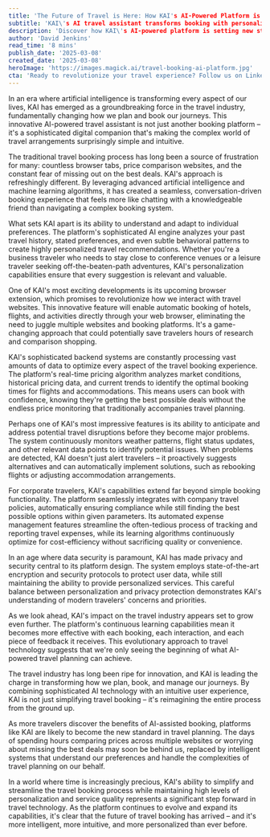 ```yaml
---
title: 'The Future of Travel is Here: How KAI's AI-Powered Platform is Revolutionizing the Booking Experience'
subtitle: 'KAI\'s AI travel assistant transforms booking with personalized, intelligent automation'
description: 'Discover how KAI\'s AI-powered platform is setting new standards in the travel industry by revolutionizing the booking experience with personalized recommendations, proactive problem-solving, and seamless automation.'
author: 'David Jenkins'
read_time: '8 mins'
publish_date: '2025-03-08'
created_date: '2025-03-08'
heroImage: 'https://images.magick.ai/travel-booking-ai-platform.jpg'
cta: 'Ready to revolutionize your travel experience? Follow us on LinkedIn to stay updated on KAI\'s latest innovations and be the first to know about new features that will transform your journey planning.'
---
```


In an era where artificial intelligence is transforming every aspect of our lives, KAI has emerged as a groundbreaking force in the travel industry, fundamentally changing how we plan and book our journeys. This innovative AI-powered travel assistant is not just another booking platform – it's a sophisticated digital companion that's making the complex world of travel arrangements surprisingly simple and intuitive.

The traditional travel booking process has long been a source of frustration for many: countless browser tabs, price comparison websites, and the constant fear of missing out on the best deals. KAI's approach is refreshingly different. By leveraging advanced artificial intelligence and machine learning algorithms, it has created a seamless, conversation-driven booking experience that feels more like chatting with a knowledgeable friend than navigating a complex booking system.

What sets KAI apart is its ability to understand and adapt to individual preferences. The platform's sophisticated AI engine analyzes your past travel history, stated preferences, and even subtle behavioral patterns to create highly personalized travel recommendations. Whether you're a business traveler who needs to stay close to conference venues or a leisure traveler seeking off-the-beaten-path adventures, KAI's personalization capabilities ensure that every suggestion is relevant and valuable.

One of KAI's most exciting developments is its upcoming browser extension, which promises to revolutionize how we interact with travel websites. This innovative feature will enable automatic booking of hotels, flights, and activities directly through your web browser, eliminating the need to juggle multiple websites and booking platforms. It's a game-changing approach that could potentially save travelers hours of research and comparison shopping.

KAI's sophisticated backend systems are constantly processing vast amounts of data to optimize every aspect of the travel booking experience. The platform's real-time pricing algorithm analyzes market conditions, historical pricing data, and current trends to identify the optimal booking times for flights and accommodations. This means users can book with confidence, knowing they're getting the best possible deals without the endless price monitoring that traditionally accompanies travel planning.

Perhaps one of KAI's most impressive features is its ability to anticipate and address potential travel disruptions before they become major problems. The system continuously monitors weather patterns, flight status updates, and other relevant data points to identify potential issues. When problems are detected, KAI doesn't just alert travelers – it proactively suggests alternatives and can automatically implement solutions, such as rebooking flights or adjusting accommodation arrangements.

For corporate travelers, KAI's capabilities extend far beyond simple booking functionality. The platform seamlessly integrates with company travel policies, automatically ensuring compliance while still finding the best possible options within given parameters. Its automated expense management features streamline the often-tedious process of tracking and reporting travel expenses, while its learning algorithms continuously optimize for cost-efficiency without sacrificing quality or convenience.

In an age where data security is paramount, KAI has made privacy and security central to its platform design. The system employs state-of-the-art encryption and security protocols to protect user data, while still maintaining the ability to provide personalized services. This careful balance between personalization and privacy protection demonstrates KAI's understanding of modern travelers' concerns and priorities.

As we look ahead, KAI's impact on the travel industry appears set to grow even further. The platform's continuous learning capabilities mean it becomes more effective with each booking, each interaction, and each piece of feedback it receives. This evolutionary approach to travel technology suggests that we're only seeing the beginning of what AI-powered travel planning can achieve.

The travel industry has long been ripe for innovation, and KAI is leading the charge in transforming how we plan, book, and manage our journeys. By combining sophisticated AI technology with an intuitive user experience, KAI is not just simplifying travel booking – it's reimagining the entire process from the ground up.

As more travelers discover the benefits of AI-assisted booking, platforms like KAI are likely to become the new standard in travel planning. The days of spending hours comparing prices across multiple websites or worrying about missing the best deals may soon be behind us, replaced by intelligent systems that understand our preferences and handle the complexities of travel planning on our behalf.

In a world where time is increasingly precious, KAI's ability to simplify and streamline the travel booking process while maintaining high levels of personalization and service quality represents a significant step forward in travel technology. As the platform continues to evolve and expand its capabilities, it's clear that the future of travel booking has arrived – and it's more intelligent, more intuitive, and more personalized than ever before.